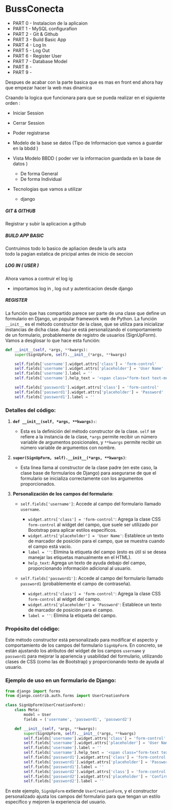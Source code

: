# BussConecta

- PART 0 - Instalacion de la aplicaion
- PART 1 - MySQL configurafion 
- PART 2 - Git & Github
- PART 3 - Build Basic App
- PART 4 - Log In
- PART 5 - Log Out
- PART 6 - Register User
- PART 7 - Database Model
- PART 8 - 
- PART 9 - 


Despues de acabar con la parte basica que es mas en front end ahora hay que empezar hacer la web mas dinamica 

Craando la logica que funcionara para que se pueda realizar en el siguiente orden :

- Iniciar Session

- Cerrar Session

- Poder registrarse 

- Modelo de la base se datos (Tipo de Informacion que vamos a guardar en la bbdd )

- Vista Modelo BBDD ( poder ver la informacion guardada en la base de datos )

    - De forma General 
    - De forma Individual

- Tecnologias que vamos a utilizar 
    - django 



##### GIT & GITHUB 

Registrar y subir la aplicacion a github 

##### BUILD APP BASIC 

Contruimos todo lo basico de apliacion desde la urls asta  
todo la pagian estatica de pricipal antes de inicio de seccion


##### LOG IN ( USER )

Ahora vamos a contruir el log ig 
- importamos log in , log out y autenticacion desde django



##### REGISTER 

La función que has compartido parece ser parte de una clase que define un formulario en Django, un popular framework web de Python. La función `__init__` es el método constructor de la clase, que se utiliza para inicializar instancias de dicha clase. Aquí se está personalizando el comportamiento de un formulario, probablemente de registro de usuarios (SignUpForm). Vamos a desglosar lo que hace esta función:

```python
def __init__(self, *args, **kwargs):
    super(SignUpForm, self).__init__(*args, **kwargs)

    self.fields['username'].widget.attrs['class'] = 'form-control'
    self.fields['username'].widget.attrs['placeholder'] = 'User Name'
    self.fields['username'].label = ''
    self.fields['username'].help_text = '<span class="form-text text-muted"><small>Required. 150 characters or fewer. Letters, digits and @/./+/-/_ only.</small></span>'

    self.fields['password1'].widget.attrs['class'] = 'form-control'
    self.fields['password1'].widget.attrs['placeholder'] = 'Password'
    self.fields['password1'].label = ''
```

### Detalles del código:

1. **`def __init__(self, *args, **kwargs):`**:
   - Esta es la definición del método constructor de la clase. `self` se refiere a la instancia de la clase, `*args` permite recibir un número variable de argumentos posicionales, y `**kwargs` permite recibir un número variable de argumentos con nombre.

2. **`super(SignUpForm, self).__init__(*args, **kwargs)`**:
   - Esta línea llama al constructor de la clase padre (en este caso, la clase base de formularios de Django) para asegurarse de que el formulario se inicializa correctamente con los argumentos proporcionados.

3. **Personalización de los campos del formulario**:
   - `self.fields['username']`: Accede al campo del formulario llamado `username`.
     - `widget.attrs['class'] = 'form-control'`: Agrega la clase CSS `form-control` al widget del campo, que suele ser utilizado por Bootstrap para aplicar estilos específicos.
     - `widget.attrs['placeholder'] = 'User Name'`: Establece un texto de marcador de posición para el campo, que se muestra cuando el campo está vacío.
     - `label = ''`: Elimina la etiqueta del campo (esto es útil si se desea manejar las etiquetas manualmente en el HTML).
     - `help_text`: Agrega un texto de ayuda debajo del campo, proporcionando información adicional al usuario.

   - `self.fields['password1']`: Accede al campo del formulario llamado `password1` (probablemente el campo de contraseña).
     - `widget.attrs['class'] = 'form-control'`: Agrega la clase CSS `form-control` al widget del campo.
     - `widget.attrs['placeholder'] = 'Password'`: Establece un texto de marcador de posición para el campo.
     - `label = ''`: Elimina la etiqueta del campo.

### Propósito del código:
Este método constructor está personalizado para modificar el aspecto y comportamiento de los campos del formulario `SignUpForm`. En concreto, se están ajustando los atributos del widget de los campos `username` y `password1` para mejorar la apariencia y usabilidad del formulario, utilizando clases de CSS (como las de Bootstrap) y proporcionando texto de ayuda al usuario.

### Ejemplo de uso en un formulario de Django:
```python
from django import forms
from django.contrib.auth.forms import UserCreationForm

class SignUpForm(UserCreationForm):
    class Meta:
        model = User
        fields = ('username', 'password1', 'password2')

    def __init__(self, *args, **kwargs):
        super(SignUpForm, self).__init__(*args, **kwargs)
        self.fields['username'].widget.attrs['class'] = 'form-control'
        self.fields['username'].widget.attrs['placeholder'] = 'User Name'
        self.fields['username'].label = ''
        self.fields['username'].help_text = '<span class="form-text text-muted"><small>Required. 150 characters or fewer. Letters, digits and @/./+/-/_ only.</small></span>'
        self.fields['password1'].widget.attrs['class'] = 'form-control'
        self.fields['password1'].widget.attrs['placeholder'] = 'Password'
        self.fields['password1'].label = ''
        self.fields['password2'].widget.attrs['class'] = 'form-control'
        self.fields['password2'].widget.attrs['placeholder'] = 'Confirm Password'
        self.fields['password2'].label = ''
```

En este ejemplo, `SignUpForm` extiende `UserCreationForm`, y el constructor personalizado ajusta los campos del formulario para que tengan un estilo específico y mejoren la experiencia del usuario.